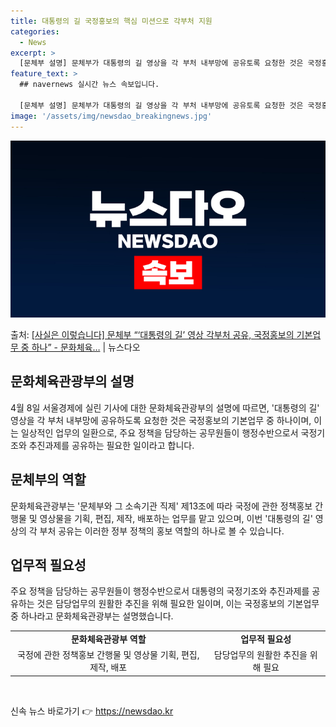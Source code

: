 ```yaml
---
title: 대통령의 길 국정홍보의 핵심 미션으로 각부처 지원
categories:
  - News
excerpt: >
  [문체부 설명] 문체부가 대통령의 길 영상을 각 부처 내부망에 공유토록 요청한 것은 국정홍보의 기본업무 중 …
feature_text: >
  ## navernews 실시간 뉴스 속보입니다.

  [문체부 설명] 문체부가 대통령의 길 영상을 각 부처 내부망에 공유토록 요청한 것은 국정홍보의 기본업무 중 …
image: '/assets/img/newsdao_breakingnews.jpg'
---
```


![뉴스다오 속보](/assets/img/newsdao_breakingnews.jpg)

<p>출처: <a href="https://newsdao.kr/3541" rel="dofollow">[사실은 이렇습니다] 문체부 “‘대통령의 길’ 영상 각부처 공유, 국정홍보의 기본업무 중 하나” - 문화체육…</a> | 뉴스다오</p>

<h2 data-ke-size="size26">문화체육관광부의 설명</h2>
<p data-ke-size="size16">4월 8일 서울경제에 실린 기사에 대한 문화체육관광부의 설명에 따르면, '대통령의 길' 영상을 각 부처 내부망에 공유하도록 요청한 것은 국정홍보의 기본업무 중 하나이며, 이는 일상적인 업무의 일환으로, 주요 정책을 담당하는 공무원들이 행정수반으로서 국정기조와 추진과제를 공유하는 필요한 일이라고 합니다.</p>

<h2 data-ke-size="size26">문체부의 역할</h2>
<p data-ke-size="size16">문화체육관광부는 '문체부와 그 소속기관 직제' 제13조에 따라 국정에 관한 정책홍보 간행물 및 영상물을 기획, 편집, 제작, 배포하는 업무를 맡고 있으며, 이번 '대통령의 길' 영상의 각 부처 공유는 이러한 정부 정책의 홍보 역할의 하나로 볼 수 있습니다.</p>

<h2 data-ke-size="size26">업무적 필요성</h2>
<p data-ke-size="size16">주요 정책을 담당하는 공무원들이 행정수반으로서 대통령의 국정기조와 추진과제를 공유하는 것은 담당업무의 원활한 추진을 위해 필요한 일이며, 이는 국정홍보의 기본업무 중 하나라고 문화체육관광부는 설명했습니다.</p>

<table>
<tbody>
<tr>
<td style="text-align: center; height: 17px;"><b>문화체육관광부 역할</b></td>
<td style="text-align: center; height: 17px;"><b>업무적 필요성</b></td>
</tr>
<tr>
<td style="text-align: center; height: 17px;">국정에 관한 정책홍보 간행물 및 영상물 기획, 편집, 제작, 배포</td>
<td style="text-align: center; height: 17px;">담당업무의 원활한 추진을 위해 필요</td>
</tr>
</tbody>
</table>

<p data-ke-size="size16">&nbsp;</p> 

신속 뉴스 바로가기 👉 <a href="https://newsdao.kr" rel="dofollow">https://newsdao.kr</a>


